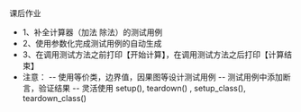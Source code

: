 课后作业

- 1、补全计算器（加法 除法）的测试用例
- 2、使用参数化完成测试用例的自动生成
- 3、在调用测试方法之前打印【开始计算】，在调用测试方法之后打印【计算结束】
- 注意：
-- 使用等价类，边界值，因果图等设计测试用例
-- 测试用例中添加断言，验证结果
-- 灵活使用 setup(), teardown() , setup_class(), teardown_class()
